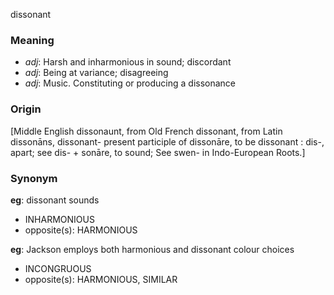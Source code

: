 dissonant
### Meaning
+ _adj_: Harsh and inharmonious in sound; discordant
+ _adj_: Being at variance; disagreeing
+ _adj_: Music. Constituting or producing a dissonance

### Origin

[Middle English dissonaunt, from Old French dissonant, from Latin dissonāns, dissonant- present participle of dissonāre, to be dissonant : dis-, apart; see dis- + sonāre, to sound; See swen- in Indo-European Roots.]

### Synonym

__eg__: dissonant sounds

+ INHARMONIOUS
+ opposite(s): HARMONIOUS

__eg__: Jackson employs both harmonious and dissonant colour choices

+ INCONGRUOUS
+ opposite(s): HARMONIOUS, SIMILAR


